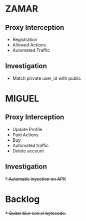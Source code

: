 # ZAMAR

## Proxy Interception
* Registration
* Allowed Actions
* Automated Traffic

## Investigation
* Match private user_id with public

# MIGUEL

## Proxy Interception
* Update Profile
* Paid Actions
* Buy
* Automated traffic
* Delete account

## Investigation

~~* Automatic inyection on APK~~

# Backlog
~~* Quitar blur con el bytecode.~~
